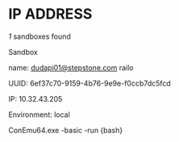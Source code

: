 # IP ADDRESS
*1* sandboxes found

Sandbox

name: dudapi01@stepstone.com railo

UUID: 6ef37c70-9159-4b76-9e9e-f0ccb7dc5fcd

IP: 10.32.43.205

Environment: local


ConEmu64.exe -basic -run {bash}
